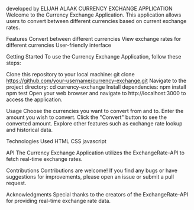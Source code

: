developed by ELIJAH ALAAK
CURRENCY EXCHANGE APPLICATION
Welcome to the Currency Exchange Application. This application allows users to convert between different currencies based on current exchange rates.

Features
Convert between different currencies
View exchange rates for different currencies
User-friendly interface

Getting Started
To use the Currency Exchange Application, follow these steps:

Clone this repository to your local machine:
git clone https://github.com/your-username/currency-exchange.git
Navigate to the project directory:
cd currency-exchange
Install dependencies:
npm install
npm test
Open your web browser and navigate to http://localhost:3000 to access the application.

Usage
Choose the currencies you want to convert from and to.
Enter the amount you wish to convert.
Click the "Convert" button to see the converted amount.
Explore other features such as exchange rate lookup and historical data.


Technologies Used
HTML
CSS
javascript

API
The Currency Exchange Application utilizes the ExchangeRate-API to fetch real-time exchange rates.


Contributions
Contributions are welcome! If you find any bugs or have suggestions for improvements, please open an issue or submit a pull request.

Acknowledgments
Special thanks to the creators of the ExchangeRate-API for providing real-time exchange rate data.
